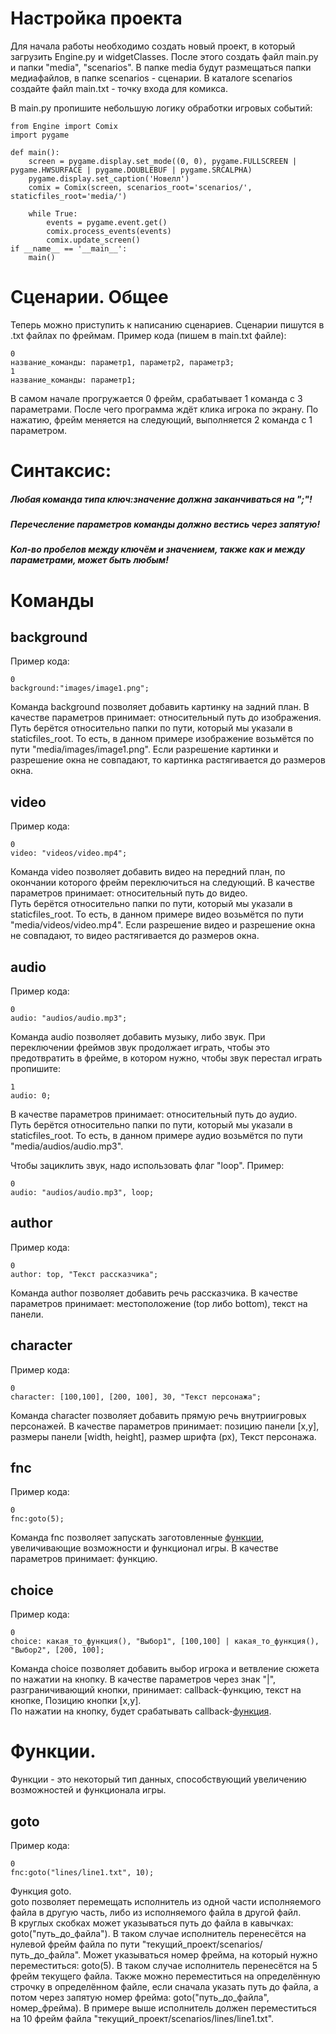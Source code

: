 # Настройка проекта
Для начала работы необходимо создать новый проект, в который загрузить Engine.py и widgetClasses. После этого создать файл main.py и папки "media", "scenarios". В папке media будут размещаться папки медиафайлов, в папке scenarios - сценарии. В каталоге scenarios создайте файл main.txt - точку входа для комикса. 

В main.py пропишите небольшую логику обработки игровых событий:
```
from Engine import Comix
import pygame

def main():
    screen = pygame.display.set_mode((0, 0), pygame.FULLSCREEN | pygame.HWSURFACE | pygame.DOUBLEBUF | pygame.SRCALPHA)
    pygame.display.set_caption('Новелл')
    comix = Comix(screen, scenarios_root='scenarios/', staticfiles_root='media/')

    while True:
        events = pygame.event.get()
        comix.process_events(events)
        comix.update_screen()
if __name__ == '__main__':
    main()
```

# Сценарии. Общее
Теперь можно приступить к написанию сценариев.
Сценарии пишутся в .txt файлах по фреймам. Пример кода (пишем в main.txt файле):
```
0
название_команды: параметр1, параметр2, параметр3;
1
название_команды: параметр1;
```
В самом начале прогружается 0 фрейм, срабатывает 1 команда с 3 параметрами. После чего программа ждёт клика игрока по экрану. По нажатию, фрейм меняется на следующий, выполняется 2 команда с 1 параметром. 

# Синтаксис:
##### Любая команда типа ключ:значение должна заканчиваться на ";"!
##### Перечесление параметров команды должно вестись через запятую!
##### Кол-во пробелов между ключём и значением, также как и между параметрами, может быть любым!

# Команды
## background
Пример кода:
```
0
background:"images/image1.png";
```
Команда background позволяет добавить картинку на задний план. В качестве параметров принимает: относительный путь до изображения.<br>
Путь берётся относительно папки по пути, который мы указали в staticfiles_root. То есть, в данном примере изображение возьмётся по пути "media/images/image1.png". Если разрешение картинки и разрешение окна не совпадают, то картинка растягивается до размеров окна.
## video
Пример кода:
```
0
video: "videos/video.mp4";
```
Команда video позволяет добавить видео на передний план, по окончании которого фрейм переключиться на следующий. В качестве параметров принимает: относительный путь до видео.<br>
Путь берётся относительно папки по пути, который мы указали в staticfiles_root. То есть, в данном примере видео возьмётся по пути "media/videos/video.mp4". Если разрешение видео и разрешение окна не совпадают, то видео растягивается до размеров окна.

## audio
Пример кода:
```
0
audio: "audios/audio.mp3";
```
Команда audio позволяет добавить музыку, либо звук. При переключении фреймов звук продолжает играть, чтобы это предотвратить в фрейме, в котором нужно, чтобы звук перестал играть пропишите:
```
1
audio: 0;
```
В качестве параметров принимает: относительный путь до аудио.<br>
Путь берётся относительно папки по пути, который мы указали в staticfiles_root. То есть, в данном примере аудио возьмётся по пути "media/audios/audio.mp3".

Чтобы зациклить звук, надо использовать флаг "loop". Пример:
```
0
audio: "audios/audio.mp3", loop;
```
## author
Пример кода:
```
0
author: top, "Текст рассказчика";
```
Команда author позволяет добавить речь рассказчика. В качестве параметров принимает: местоположение (top либо bottom), текст на панели.

## character
Пример кода:
```
0
character: [100,100], [200, 100], 30, "Текст персонажа";
```
Команда character позволяет добавить прямую речь внутриигровых персонажей. В качестве параметров принимает: позицию панели [x,y], размеры панели [width, height], размер шрифта (px), Текст персонажа.

## fnc
Пример кода:
```
0
fnc:goto(5);
```
Команда fnc позволяет запускать заготовленные <u>функции</u>, увеличивающие возможности и функционал игры. В качестве параметров принимает: функцию.

## choice
Пример кода:
```
0
choice: какая_то_функция(), "Выбор1", [100,100] | какая_то_функция(), "Выбор2", [200, 100];
```
Команда choice позволяет добавить выбор игрока и ветвление сюжета по нажатии на кнопку. В качестве параметров через знак "|", разграничивающий кнопки, принимает: callback-функцию, текст на кнопке, Позицию кнопки [x,y].<br>
По нажатии на кнопку, будет срабатывать callback-<u>функция</u>.

# Функции.
Функции - это некоторый тип данных, способствующий увеличению возможностей и функционала игры.

## goto
Пример кода:
```
0
fnc:goto("lines/line1.txt", 10);
```
Функция goto.<br>
goto позволяет перемещать исполнитель из одной части исполняемого файла в другую часть, либо из исполняемого файла в другой файл. <br>
В круглых скобках может указываться путь до файла в кавычках: goto("путь_до_файла"). В таком случае исполнитель перенесётся на нулевой фрейм файла по пути "текущий_проект/scenarios/путь_до_файла". Может указываться номер фрейма, на который нужно переместиться: goto(5). В таком случае исполнитель перенесётся на 5 фрейм текущего файла. Также можно переместиться на определённую строчку в определённом файле, если сначала указать путь до файла, а потом через запятую номер фрейма: goto("путь_до_файла", номер_фрейма).
В примере выше исполнитель должен переместиться на 10 фрейм файла "текущий_проект/scenarios/lines/line1.txt".
